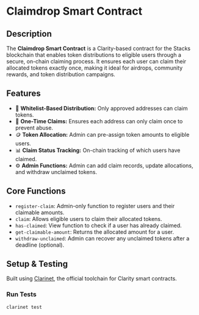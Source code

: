 # Claimdrop Smart Contract

## Description

The **Claimdrop Smart Contract** is a Clarity-based contract for the Stacks blockchain that enables token distributions to eligible users through a secure, on-chain claiming process. It ensures each user can claim their allocated tokens exactly once, making it ideal for airdrops, community rewards, and token distribution campaigns.

## Features

- 🧾 **Whitelist-Based Distribution:** Only approved addresses can claim tokens.
- 🔐 **One-Time Claims:** Ensures each address can only claim once to prevent abuse.
- 🪙 **Token Allocation:** Admin can pre-assign token amounts to eligible users.
- 📊 **Claim Status Tracking:** On-chain tracking of which users have claimed.
- ⚙️ **Admin Functions:** Admin can add claim records, update allocations, and withdraw unclaimed tokens.

## Core Functions

- `register-claim`: Admin-only function to register users and their claimable amounts.
- `claim`: Allows eligible users to claim their allocated tokens.
- `has-claimed`: View function to check if a user has already claimed.
- `get-claimable-amount`: Returns the allocated amount for a user.
- `withdraw-unclaimed`: Admin can recover any unclaimed tokens after a deadline (optional).

## Setup & Testing

Built using [Clarinet](https://docs.stacks.co/docs/clarity/clarinet/overview/), the official toolchain for Clarity smart contracts.

### Run Tests

```bash
clarinet test
